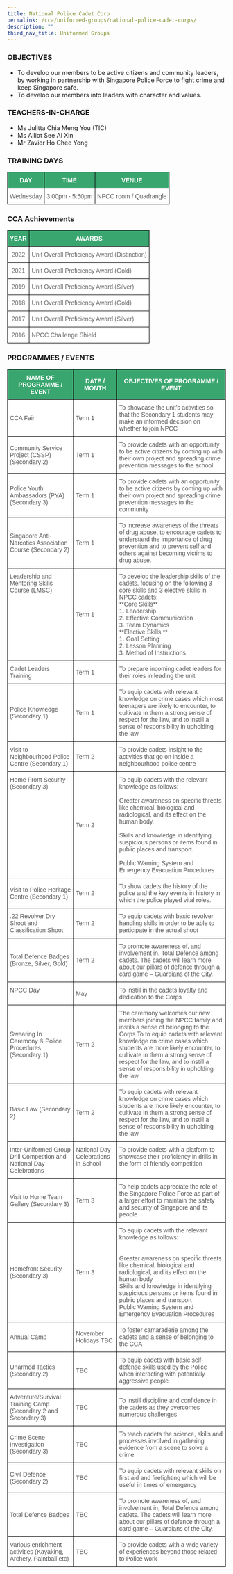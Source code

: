 ```yaml
---
title: National Police Cadet Corp
permalink: /cca/uniformed-groups/national-police-cadet-corps/
description: ""
third_nav_title: Uniformed Groups
---
```

### OBJECTIVES

*   To develop our members to be active citizens and community leaders, by working in partnership with Singapore Police Force to fight crime and keep Singapore safe.&nbsp;
*   To develop our members into leaders with character and values.

### TEACHERS-IN-CHARGE

*   Ms Julitta Chia Meng You (TIC)
*   Ms Alliot See Ai Xin
*   Mr Zavier Ho Chee Yong

### TRAINING DAYS

<style type="text/css">
.tg  {border-collapse:collapse;border-spacing:0;}
.tg td{border-color:black;border-style:solid;border-width:1px;font-family:Arial, sans-serif;font-size:14px;
  overflow:hidden;padding:10px 5px;word-break:normal;}
.tg th{border-color:black;border-style:solid;border-width:1px;font-family:Arial, sans-serif;font-size:14px;
  font-weight:normal;overflow:hidden;padding:10px 5px;word-break:normal;}
.tg .tg-61iw{background-color:#FFF;color:#F00;text-align:left;vertical-align:top}
.tg .tg-k0s0{background-color:#3AA66F;color:#FFF;font-weight:bold;text-align:center;vertical-align:middle}
.tg .tg-mwz3{background-color:#FFF;color:#565656;text-align:left;vertical-align:middle}
</style>
<table class="tg">
<thead>
  <tr>
    <th class="tg-k0s0"><span style="color:#FFF;background-color:#3AA66F">DAY</span></th>
    <th class="tg-k0s0"><span style="color:#FFF;background-color:#3AA66F">TIME</span></th>
    <th class="tg-k0s0"><span style="color:#FFF;background-color:#3AA66F">VENUE</span></th>
  </tr>
</thead>
<tbody>
  <tr>
    <td class="tg-mwz3"><span style="color:#565656">Wednesday</span></td>
    <td class="tg-mwz3"><span style="color:#565656">3:00pm - 5:50pm</span></td>
    <td class="tg-mwz3"><span style="color:#565656">NPCC room / Quadrangle </span><br></td>
  </tr></tbody></table>

### CCA Achievements

<style type="text/css">
.tg  {border-collapse:collapse;border-spacing:0;}
.tg td{border-color:black;border-style:solid;border-width:1px;font-family:Arial, sans-serif;font-size:14px;
  overflow:hidden;padding:10px 5px;word-break:normal;}
.tg th{border-color:black;border-style:solid;border-width:1px;font-family:Arial, sans-serif;font-size:14px;
  font-weight:normal;overflow:hidden;padding:10px 5px;word-break:normal;}
.tg .tg-k0s0{background-color:#3AA66F;color:#FFF;font-weight:bold;text-align:center;vertical-align:middle}
.tg .tg-zqva{background-color:#FFF;color:#666;text-align:center;vertical-align:top}
.tg .tg-cmm0{background-color:#FFF;color:#666;text-align:left;vertical-align:top}
</style>
<table class="tg">
<thead>
  <tr>
    <th class="tg-k0s0"><span style="color:#FFF;background-color:#3AA66F">YEAR</span></th>
    <th class="tg-k0s0"><span style="color:#FFF;background-color:#3AA66F">AWARDS</span></th>
  </tr>
</thead>
<tbody>
	 <tr>
    <td class="tg-zqva">2022</td>
    <td class="tg-cmm0">Unit Overall Proficiency Award (Distinction)</td>
  </tr>
  <tr>
    <td class="tg-zqva">2021</td>
    <td class="tg-cmm0">Unit Overall Proficiency Award (Gold) </td>
  </tr>
  <tr>
    <td class="tg-zqva">2019</td>
    <td class="tg-cmm0">Unit Overall Proficiency Award (Silver) <br></td>
  </tr>
  <tr>
    <td class="tg-zqva">2018</td>
    <td class="tg-cmm0">Unit Overall Proficiency Award (Gold)<br></td>
  </tr>
  <tr>
    <td class="tg-zqva"> 2017 </td>
    <td class="tg-cmm0">Unit Overall Proficiency Award (Silver)<br></td>
  </tr>
  <tr>
    <td class="tg-zqva">2016</td>
    <td class="tg-cmm0">NPCC Challenge Shield</td>
  </tr>
</tbody>
</table>

### PROGRAMMES / EVENTS

<style type="text/css">
.tg  {border-collapse:collapse;border-spacing:0;}
.tg td{border-color:black;border-style:solid;border-width:1px;font-family:Arial, sans-serif;font-size:14px;
  overflow:hidden;padding:10px 5px;word-break:normal;}
.tg th{border-color:black;border-style:solid;border-width:1px;font-family:Arial, sans-serif;font-size:14px;
  font-weight:normal;overflow:hidden;padding:10px 5px;word-break:normal;}
.tg .tg-61iw{background-color:#FFF;color:#F00;text-align:left;vertical-align:top}
.tg .tg-k0s0{background-color:#3AA66F;color:#FFF;font-weight:bold;text-align:center;vertical-align:middle}
.tg .tg-mwz3{background-color:#FFF;color:#565656;text-align:left;vertical-align:middle}
.tg .tg-njgx{background-color:#FFF;color:#565656;text-align:left;vertical-align:top}
</style>
<table class="tg">
<thead>
  <tr>
    <th class="tg-k0s0"><span style="color:#FFF;background-color:#3AA66F">NAME OF PROGRAMME / EVENT</span></th>
    <th class="tg-k0s0"><span style="color:#FFF;background-color:#3AA66F">DATE / MONTH</span></th>
    <th class="tg-k0s0"><span style="color:#FFF;background-color:#3AA66F">OBJECTIVES OF PROGRAMME / EVENT</span></th>
  </tr>
</thead>
<tbody>
  <tr>
    <td class="tg-mwz3"><span style="color:#565656">CCA Fair </span></td>
    <td class="tg-mwz3"><span style="color:#565656">Term 1</span></td>
    <td class="tg-mwz3"><span style="color:#565656">To showcase the unit’s activities so that the Secondary 1 students may make an informed decision on whether to join NPCC</span></td>
  </tr>
	 <tr>
    <td class="tg-mwz3"><span style="color:#565656">Community Service Project (CSSP) (Secondary 2)</span></td>
    <td class="tg-mwz3"><span style="color:#565656">Term 1</span></td>
    <td class="tg-mwz3"><span style="color:#565656">To provide cadets with an opportunity to be active citizens by coming up with their own project and spreading crime prevention messages to the school </span></td>
  </tr>
	 <tr>
    <td class="tg-mwz3"><span style="color:#565656">Police Youth Ambassadors (PYA) (Secondary 3)</span></td>
    <td class="tg-mwz3"><span style="color:#565656">Term 1</span></td>
    <td class="tg-mwz3"><span style="color:#565656">To provide cadets with an opportunity to be active citizens by coming up with their own project and spreading crime prevention messages to the community</span></td>
  </tr>
  <tr>
    <td class="tg-mwz3"><span style="color:#565656">Singapore Anti-Narcotics Association Course (Secondary 2)</span></td>
    <td class="tg-mwz3"><span style="color:#565656"> Term 1</span></td>
    <td class="tg-mwz3"><span style="color:#565656">To increase awareness of the threats of drug abuse, to encourage cadets to understand the importance of drug prevention and to prevent self and others against becoming victims to drug abuse.</span></td>
  </tr>
  <tr>
    <td class="tg-61iw"><span style="color:#565656">Leadership and Mentoring Skills Course (LMSC) </span></td>
    <td class="tg-mwz3"><span style="color:#565656">Term 1</span></td>
    <td class="tg-njgx"><span style="background-color:initial">To develop the leadership skills of the cadets, focusing on the following 3 core skills and 3 elective skills in NPCC cadets:   </span><br><span style="background-color:initial">**Core Skills** </span><br><span style="background-color:initial">1. Leadership </span><br><span style="background-color:initial">2. Effective Communication </span><br><span style="background-color:initial">3. Team Dynamics   </span><br><span style="background-color:initial">**Elective Skills **</span><br><span style="background-color:initial">1. Goal Setting </span><br><span style="background-color:initial">2. Lesson Planning </span><br><span style="background-color:initial">3. Method of Instructions  </span></td>
  </tr>
  <tr>
    <td class="tg-mwz3"><span style="color:#565656">Cadet Leaders Training</span></td>
    <td class="tg-mwz3"><span style="color:#565656">Term 1</span></td>
    <td class="tg-njgx"><span style="color:#565656">To prepare incoming cadet leaders for their roles in leading the unit</span><br></td>
  </tr>
  <tr>
    <td class="tg-mwz3"><span style="color:#565656">Police Knowledge (Secondary 1)</span></td>
    <td class="tg-mwz3"><span style="color:#565656">Term 1</span></td>
    <td class="tg-61iw"><span style="color:#565656">To equip cadets with relevant knowledge on crime cases which most teenagers are likely to encounter, to cultivate in them a strong sense of respect for the law, and to instill a sense of responsibility in upholding the law</span><br></td>
  </tr>
  <tr>
		</tr><tr>
    <td class="tg-mwz3"><span style="color:#565656">Visit to Neighbourhood Police Centre (Secondary 1)</span></td>
    <td class="tg-mwz3"><span style="color:#565656">Term 2</span></td>
    <td class="tg-61iw"><span style="color:#565656">To provide cadets insight to the activities that go on inside a neighbourhood police centre</span><br></td>
  </tr>
  <tr>
    <td class="tg-61iw"><span style="color:#565656">Home Front Security (Secondary 3) </span></td>
    <td class="tg-mwz3"><span style="color:#565656"> Term 2</span></td>
    <td class="tg-njgx">To equip cadets with the relevant knowledge as follows:   <br><br>Greater awareness on specific threats like chemical, biological and radiological, and its effect on the human body.        <br><br>Skills and knowledge in identifying suspicious persons or items found in public places and transport.       <br><br>Public Warning System and Emergency Evacuation Procedures <span style="color:#565656">  </span></td>
  </tr>
  <tr>
    <td class="tg-mwz3"><span style="color:#565656">Visit to Police Heritage Centre (Secondary 1)</span></td>
    <td class="tg-mwz3"><span style="color:#565656">Term 2 </span></td>
    <td class="tg-mwz3"><span style="color:#565656">To show cadets the history of the police and the key events in history in which the police played vital roles.</span></td>
  </tr>
	<tr>
    <td class="tg-mwz3"><span style="color:#565656">.22 Revolver Dry Shoot and Classification Shoot</span></td>
    <td class="tg-mwz3"><span style="color:#565656">Term 2 </span></td>
    <td class="tg-mwz3"><span style="color:#565656">To equip cadets with basic revolver handling skills in order to be able to participate in the actual shoot</span></td>
  </tr>
	<tr>
    <td class="tg-mwz3"><span style="color:#565656">Total Defence Badges (Bronze, Silver, Gold)</span></td>
    <td class="tg-mwz3"><span style="color:#565656">Term 2 </span></td>
    <td class="tg-mwz3"><span style="color:#565656">To promote awareness of, and involvement in, Total Defence among cadets. The cadets will learn more about our pillars of defence through a card game – Guardians of the City.</span></td>
  </tr>
  <tr>
    <td class="tg-61iw"><span style="color:#565656">NPCC Day</span></td>
    <td class="tg-mwz3"><span style="color:#565656">May</span>    </td>
    <td class="tg-mwz3"><span style="color:#565656">To instill in the cadets loyalty and dedication to the Corps</span></td>
  </tr>
  <tr>
    <td class="tg-mwz3"><span style="color:#565656">Swearing In Ceremony &amp; Police Procedures (Secondary 1) </span></td>
    <td class="tg-mwz3"><span style="color:#565656">Term 2</span></td>
    <td class="tg-61iw"><span style="color:#565656">The ceremony welcomes our new members joining the NPCC family and instils a sense of belonging to the Corps To to equip cadets with relevant knowledge on crime cases which students are more likely encounter, to cultivate in them a strong sense of respect for the law, and to instill a sense of responsibility in upholding the law</span><br></td>
  </tr>
  <tr>
    <td class="tg-mwz3"><span style="color:#565656">Basic Law (Secondary 2)</span></td>
    <td class="tg-mwz3"><span style="color:#565656">Term 2</span></td>
    <td class="tg-61iw"><span style="color:#565656">To equip cadets with relevant knowledge on crime cases which students are more likely encounter, to cultivate in them a strong sense of respect for the law, and to instill a sense of responsibility in upholding the law </span></td>
  </tr>
  <tr>
    <td class="tg-61iw"><span style="color:#565656">Inter-Uniformed Group Drill Competition and National Day Celebrations </span></td>
    <td class="tg-61iw"><span style="color:#565656">National Day Celebrations in School </span></td>
    <td class="tg-61iw"><span style="color:#565656">To provide cadets with a platform to showcase their proficiency in drills in the form of friendly competition </span></td>
  </tr>
  <tr>
    <td class="tg-mwz3"><span style="color:#565656">Visit to Home Team Gallery (Secondary 3) </span><br></td>
    <td class="tg-mwz3"><span style="color:#565656">Term 3</span></td>
    <td class="tg-mwz3"><span style="color:#565656">To help cadets appreciate the role of the Singapore Police Force as part of a larger effort to maintain the safety and security of Singapore and its people</span></td>
  </tr>
  <tr>
    <td class="tg-mwz3"><span style="color:#565656"> Homefront Security (Secondary 3)</span></td>
    <td class="tg-mwz3"><span style="color:#565656"> Term 3</span></td>
    <td class="tg-mwz3"><span style="color:#565656">To equip cadets with the relevant knowledge as follows:</span><br><br><br>Greater awareness on specific threats like chemical, biological and radiological, and its effect on the human body<br><span style="background-color:initial">Skills and knowledge in identifying suspicious persons or items found in public places and transport</span><br><span style="background-color:initial">Public Warning System and Emergency Evacuation Procedures</span><br></td>
  </tr>
  <tr>
    <td class="tg-mwz3"><span style="color:#565656">Annual Camp</span></td>
    <td class="tg-mwz3"><span style="color:#565656">November Holidays TBC</span></td>
    <td class="tg-mwz3"><span style="color:#565656">To foster camaraderie among the cadets and a sense of belonging to the CCA</span></td>
  </tr>
  <tr>
    <td class="tg-mwz3"><span style="color:#565656">Unarmed Tactics (Secondary 2)</span></td>
    <td class="tg-mwz3"><span style="color:#565656">TBC</span></td>
    <td class="tg-mwz3"><span style="color:#565656">To equip cadets with basic self-defense skills used by the Police when interacting with potentially aggressive people</span></td>
  </tr>
  <tr>
    <td class="tg-mwz3"><span style="color:#565656">Adventure/Survival Training Camp (Secondary 2 and Secondary 3)</span></td>
    <td class="tg-mwz3"><span style="color:#565656">TBC</span></td>
    <td class="tg-mwz3"><span style="color:#565656">To instill discipline and confidence in the cadets as they overcomes numerous challenges</span></td>
  </tr>
  <tr>
    <td class="tg-mwz3"><span style="color:#565656">Crime Scene Investigation (Secondary 3)</span></td>
    <td class="tg-mwz3"><span style="color:#565656">TBC</span></td>
    <td class="tg-mwz3"><span style="color:#565656">To teach cadets the science, skills and processes involved in gathering evidence from a scene to solve a crime</span></td>
  </tr>
  <tr>
    <td class="tg-mwz3"><span style="color:#565656">Civil Defence (Secondary 2)</span></td>
    <td class="tg-mwz3"><span style="color:#565656">TBC</span></td>
    <td class="tg-mwz3"><span style="color:#565656"> To equip cadets with relevant skills on first aid and firefighting which will be useful in times of emergency</span></td>
  </tr>
  <tr>
    <td class="tg-mwz3"><span style="color:#565656">Total Defence Badges</span></td>
    <td class="tg-mwz3"><span style="color:#565656">TBC</span></td>
    <td class="tg-mwz3"><span style="color:#565656">To promote awareness of, and involvement in, Total Defence among cadets. The cadets will learn more about our pillars of defence through a card game – Guardians of the City.</span></td>
  </tr>
  <tr>
    <td class="tg-mwz3"><span style="color:#565656">Various enrichment activities (Kayaking, Archery, Paintball etc)</span></td>
    <td class="tg-mwz3"><span style="color:#565656">TBC</span></td>
    <td class="tg-61iw"><span style="color:#565656">To provide cadets with a wide variety of experiences beyond those related to Police work</span></td>
  </tr>
</tbody>
</table>
